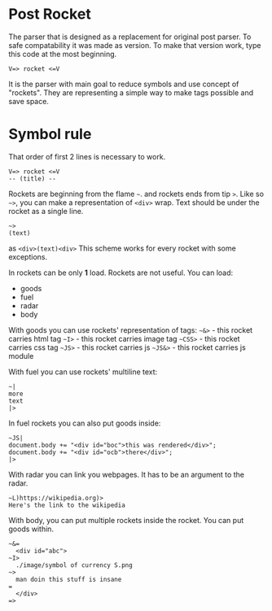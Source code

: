 # Post Rocket
The parser that is designed as a replacement for original post parser. To safe compatability it was made as version. To make that version work, type this code at the most beginning.

`V=> rocket <=V`

It is the parser with main goal to reduce symbols and use concept of "rockets".
They are representing a simple way to make tags possible and save space.

# Symbol rule
That order of first 2 lines is necessary to work.
```
V=> rocket <=V
-- (title) --
```

Rockets are beginning from the flame `~`.
and rockets ends from tip `>`.
Like so `~>`, you can make a representation of `<div>` wrap.
Text should be under the rocket as a single line.
```
~>
(text)
```
as
`<div>(text)<div>`
This scheme works for every rocket with some exceptions.

In rockets can be only **1** load.
Rockets are not useful.
You can load:
 - goods
 - fuel
 - radar
 - body

With goods you can use rockets' representation of tags:
`~&>`   - this rocket carries html tag
`~I>`   - this rocket carries image tag
`~CSS>` - this rocket carries css tag
`~JS>`  - this rocket carries js
`~JS&>` - this rocket carries js module

With fuel you can use rockets' multiline text:
```
~|
more
text
|>
```
In fuel rockets you can also put goods inside:
```
~JS|
document.body += "<div id="boc">this was rendered</div>";
document.body += "<div id="ocb">there</div>";
|>
```

With radar you can link you webpages. It has to be an argument to the radar. 
```
~L)https://wikipedia.org)>
Here's the link to the wikipedia
```

With body, you can put multiple rockets inside the rocket. You can put goods within.
```
~&=
  <div id="abc">
~I>
  ./image/symbol of currency S.png
~>
  man doin this stuff is insane
=
  </div>
=>
```
